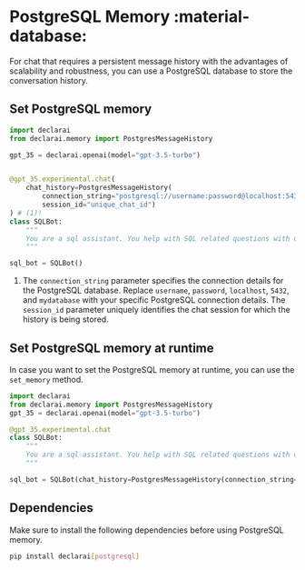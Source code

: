 
# PostgreSQL Memory :material-database:

For chat that requires a persistent message history with the advantages of scalability and robustness, you can use a PostgreSQL database to store the conversation history.

## Set PostgreSQL memory

```py
import declarai
from declarai.memory import PostgresMessageHistory

gpt_35 = declarai.openai(model="gpt-3.5-turbo")


@gpt_35.experimental.chat(
    chat_history=PostgresMessageHistory(
        connection_string="postgresql://username:password@localhost:5432/mydatabase",
        session_id="unique_chat_id")
) # (1)!
class SQLBot:
    """
    You are a sql assistant. You help with SQL related questions with one-line answers.
    """

sql_bot = SQLBot()
```

1. The `connection_string` parameter specifies the connection details for the PostgreSQL database. Replace `username`, `password`, `localhost`, `5432`, and `mydatabase` with your specific PostgreSQL connection details. The `session_id` parameter uniquely identifies the chat session for which the history is being stored.


## Set PostgreSQL memory at runtime

In case you want to set the PostgreSQL memory at runtime, you can use the `set_memory` method.

```py
import declarai
from declarai.memory import PostgresMessageHistory
gpt_35 = declarai.openai(model="gpt-3.5-turbo")

@gpt_35.experimental.chat
class SQLBot:
    """
    You are a sql assistant. You help with SQL related questions with one-line answers.
    """

sql_bot = SQLBot(chat_history=PostgresMessageHistory(connection_string="postgresql://username:password@localhost:5432/mydatabase", session_id="unique_chat_id"))
```

## Dependencies

Make sure to install the following dependencies before using PostgreSQL memory.

```bash
pip install declarai[postgresql]
```
